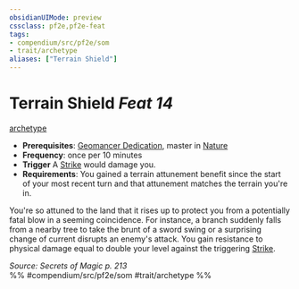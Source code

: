 ```yaml
---
obsidianUIMode: preview
cssclass: pf2e,pf2e-feat
tags:
- compendium/src/pf2e/som
- trait/archetype
aliases: ["Terrain Shield"]
---
```

# Terrain Shield  *Feat 14*  
[archetype](../../rules/traits/archetype.md)  

- **Prerequisites**: [Geomancer Dedication](geomancer-dedication-som.md), master in [Nature](../skills.md#Nature)
- **Frequency**: once per 10 minutes
- **Trigger** A [Strike](../../rules/actions/strike.md) would damage you.
- **Requirements**: You gained a terrain attunement benefit since the start of your most recent turn and that attunement matches the terrain you're in.

You're so attuned to the land that it rises up to protect you from a potentially fatal blow in a seeming coincidence. For instance, a branch suddenly falls from a nearby tree to take the brunt of a sword swing or a surprising change of current disrupts an enemy's attack. You gain resistance to physical damage equal to double your level against the triggering [Strike](../../rules/actions/strike.md).

*Source: Secrets of Magic p. 213*  
%% #compendium/src/pf2e/som #trait/archetype %%